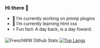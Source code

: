 ### Hi there 👋


- 🔭 I’m currently working on pmmp plugins
- 🌱 I’m currently learning html css
- ⚡ Fun fact: A day back, is a day foward.


![FrenchWW Github Stats](https://github-readme-stats.vercel.app/api?username=Frenchww&show_icons=true_color=fff&icon_color=79ff97&text_color=9f9f9f&bg_color=151515)
[![Top Langs](https://github-readme-stats.vercel.app/api/top-langs/?username=FrenchWW&theme=dracula&langs_count=10)](#)
<br >
